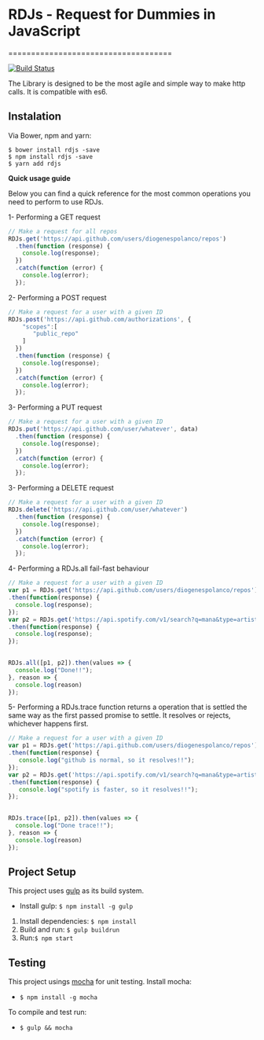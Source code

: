# RDJs - Request for Dummies in JavaScript
====================================

[![Build Status](https://travis-ci.org/DiogenesPolanco/RD.js.svg?branch=master)](https://travis-ci.org/DiogenesPolanco/RD.js)

The Library is designed to be the most agile and simple way to make http calls. It is compatible with es6.


## Instalation
Via Bower, npm  and yarn:

    $ bower install rdjs -save
    $ npm install rdjs -save
    $ yarn add rdjs
    
**Quick usage guide**

Below you can find a quick reference for the most common operations you need to perform to use RDJs.

1- Performing a GET request
```js
// Make a request for all repos
RDJs.get('https://api.github.com/users/diogenespolanco/repos')
  .then(function (response) {
    console.log(response);
  })
  .catch(function (error) {
    console.log(error);
  });
```
2- Performing a POST request
```js
// Make a request for a user with a given ID
RDJs.post('https://api.github.com/authorizations', {
    "scopes":[
       "public_repo"
    ]
  })
  .then(function (response) {
    console.log(response);
  })
  .catch(function (error) {
    console.log(error);
  });
```
3- Performing a PUT request
```js
// Make a request for a user with a given ID
RDJs.put('https://api.github.com/user/whatever', data)
  .then(function (response) {
    console.log(response);
  })
  .catch(function (error) {
    console.log(error);
  });
```
3- Performing a DELETE request
```js
// Make a request for a user with a given ID
RDJs.delete('https://api.github.com/user/whatever')
  .then(function (response) {
    console.log(response);
  })
  .catch(function (error) {
    console.log(error);
  });
``` 
4- Performing a RDJs.all fail-fast behaviour
```js
// Make a request for a user with a given ID
var p1 = RDJs.get('https://api.github.com/users/diogenespolanco/repos')
.then(function(response) {
  console.log(response);
});
var p2 = RDJs.get('https://api.spotify.com/v1/search?q=mana&type=artist')
.then(function(response) {
  console.log(response);
});
 

RDJs.all([p1, p2]).then(values => { 
  console.log("Done!!");
}, reason => {
  console.log(reason)
});
``` 
5- Performing a RDJs.trace function returns a operation that is settled the same way as the first passed promise to settle. It resolves or rejects, whichever happens first.

```js
// Make a request for a user with a given ID
var p1 = RDJs.get('https://api.github.com/users/diogenespolanco/repos')
.then(function(response) {
   console.log("github is normal, so it resolves!!");
});
var p2 = RDJs.get('https://api.spotify.com/v1/search?q=mana&type=artist')
.then(function(response) {
   console.log("spotify is faster, so it resolves!!");
});
 

RDJs.trace([p1, p2]).then(values => { 
  console.log("Done trace!!");
}, reason => {
  console.log(reason)
});
``` 

## Project Setup

This project uses [gulp](http://gulpjs.com/) as its build system. 

- Install gulp: `$ npm install -g gulp`

1. Install dependencies: `$ npm install`
2. Build and run: `$ gulp buildrun`
3. Run:`$ npm start`

## Testing

This project usings [mocha](http://mochajs.org/) for unit testing. Install mocha:

- `$ npm install -g mocha`

To compile and test run:

-  `$ gulp && mocha`
 
